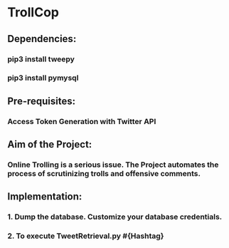 # TrollCop
## Dependencies:
### pip3 install tweepy
### pip3 install pymysql

## Pre-requisites:
### Access Token Generation with Twitter API

## Aim of the Project:
### Online Trolling is a serious issue. The Project automates the process of scrutinizing trolls and offensive comments.

## Implementation:
### 1. Dump the database. Customize your database credentials.
### 2. To execute TweetRetrieval.py #{Hashtag}

